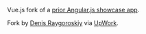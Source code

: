 Vue.js fork of a [prior Angular.js showcase app](https://github.com/paul-hammant/angular-commit-bubbles/).

Fork by [Denis Raygoroskiy](https://github.com/Rainfall) via [UpWork](https://www.upwork.com/o/profiles/users/_~0177e9734428c559dc).